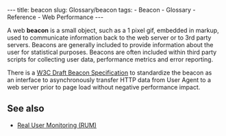 --- title: beacon slug: Glossary/beacon tags: - Beacon - Glossary - Reference - Web Performance ---

A web **beacon** is a small object, such as a 1 pixel gif, embedded in markup, used to communicate information back to the web server or to 3rd party servers. Beacons are generally included to provide information about the user for statistical purposes. Beacons are often included within third party scripts for collecting user data, performance metrics and error reporting.

There is a [W3C Draft Beacon Specification](https://w3c.github.io/beacon/) to standardize the beacon as an interface to asynchronously transfer HTTP data from User Agent to a web server prior to page load without negative performance impact.

See also
--------

-   [Real User Monitoring (RUM)](/en-US/docs/Glossary/Real_User_Monitoring)
